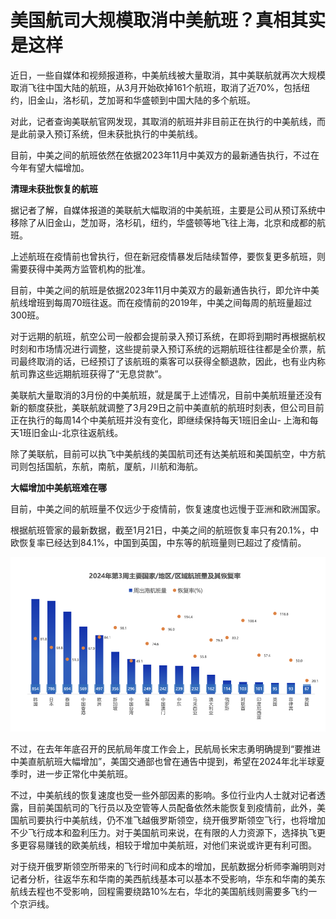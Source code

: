 # 美国航司大规模取消中美航班？真相其实是这样

近日，一些自媒体和视频报道称，中美航线被大量取消，其中美联航就再次大规模取消飞往中国大陆的航班，从3月开始砍掉161个航班，取消了近70%，包括纽约，旧金山，洛杉矶，芝加哥和华盛顿到中国大陆的多个航班。

对此，记者查询美联航官网发现，其取消的航班并非目前正在执行的中美航线，而是此前录入预订系统，但未获批执行的中美航线。

目前，中美之间的航班依然在依据2023年11月中美双方的最新通告执行，不过在今年有望大幅增加。

**清理未获批恢复的航班**

据记者了解，自媒体报道的美联航大幅取消的中美航班，主要是公司从预订系统中移除了从旧金山，芝加哥，洛杉矶，纽约，华盛顿等地飞往上海，北京和成都的航班。

上述航班在疫情前也曾执行，但在新冠疫情暴发后陆续暂停，要恢复更多航班，则需要获得中美两方监管机构的批准。

目前，中美之间的航班是依据2023年11月中美双方的最新通告执行，即允许中美航线增班到每周70班往返。而在疫情前的2019年，中美之间每周的航班量超过300班。

对于远期的航班，航空公司一般都会提前录入预订系统，在即将到期时再根据航权时刻和市场情况进行调整，这些提前录入预订系统的远期航班往往都是全价票，航司最终取消的话，已经预订了该航班的乘客可以获得全额退款，因此，也有业内称航司靠这些远期航班获得了“无息贷款”。

美联航大量取消的3月份的中美航班，就是属于上述情况，目前中美航班量还没有新的额度获批，美联航就调整了3月29日之前中美直航的航班时刻表，但公司目前正在执行的每周14个中美航班并没有变化，即继续保持每天1班旧金山-
上海和每天1班旧金山-北京往返航线。

除了美联航，目前可以执飞中美航线的美国航司还有达美航班和美国航空，中方航司则包括国航，东航，南航，厦航，川航和海航。

**大幅增加中美航班难在哪**

目前，中美之间的航班量不仅远少于疫情前，恢复速度也远慢于亚洲和欧洲国家。

根据航班管家的最新数据，截至1月21日，中美之间的航班恢复率只有20.1%，中欧恢复率已经达到84.1%，中国到英国，中东等的航班量则已超过了疫情前。

![6af9af033f4bcee6be72ebe18d7b4766.jpg](https://raw.githubusercontent.com/qqhsx/qqnews_image/main/2024/01/26/美国航司大规模取消中美航班？真相其实是这样/6af9af033f4bcee6be72ebe18d7b4766.jpg)

不过，在去年年底召开的民航局年度工作会上，民航局长宋志勇明确提到“要推进中美直航航班大幅增加”，美国交通部也曾在通告中提到，希望在2024年北半球夏季时，进一步正常化中美航班。

不过，中美航线的恢复速度也受一些外部因素的影响。多位行业内人士就对记者透露，目前美国航司的飞行员以及空管等人员配备依然未能恢复到疫情前，此外，美国航司要执行中美航线，仍不准飞越俄罗斯领空，绕开俄罗斯领空飞行，也将增加不少飞行成本和盈利压力。对于美国航司来说，在有限的人力资源下，选择执飞更多更容易赚钱的欧美航线，相较于增加中美航班，对他们来说或许更有利可图。

对于绕开俄罗斯领空所带来的飞行时间和成本的增加，民航数据分析师李瀚明则对记者分析，往返华东和华南的美西航线基本可以基本不受影响，华东和华南的美东航线去程也不受影响，回程需要绕路10%左右，华北的美国航线则需要多飞约一个京沪线。

